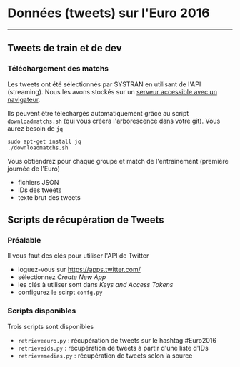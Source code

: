 # Données (tweets) sur l'Euro 2016
----------------------------------

## Tweets de train et de dev

### Téléchargement des matchs

Les tweets ont été sélectionnés par SYSTRAN en utilisant de l'API (streaming). Nous les avons stockés sur un [serveur accessible avec un navigateur](http://helium.lab.parisdescartes.fr:2232/tweets/train_euro2016/).

Ils peuvent être téléchargés automatiquement grâce au script `downloadmatchs.sh` (qui vous créera l'arborescence dans votre git). Vous aurez besoin de `jq`

```
sudo apt-get install jq
./downloadmatchs.sh
```

Vous obtiendrez pour chaque groupe et match de l'entraînement (première journée de l'Euro)
- fichiers JSON
- IDs des tweets
- texte brut des tweets

## Scripts de récupération de Tweets

### Préalable

Il vous faut des clés pour utiliser l'API de Twitter
- loguez-vous sur https://apps.twitter.com/
- sélectionnez *Create New App*
- les clés à utiliser sont dans *Keys and Access Tokens*
- configurez le scirpt `confg.py`

### Scripts disponibles

Trois scripts sont disponibles
- `retrieveeuro.py` : récupération de tweets sur le hashtag #Euro2016
- `retrieveids.py` : récupération de tweets à partir d'une liste d'IDs
- `retrievemedias.py` : récupération de tweets selon la source
